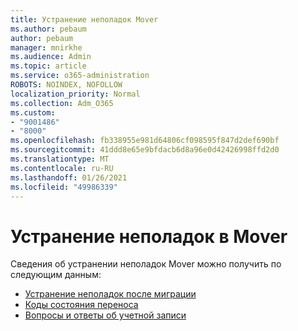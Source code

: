 ```yaml
---
title: Устранение неполадок Mover
ms.author: pebaum
author: pebaum
manager: mnirkhe
ms.audience: Admin
ms.topic: article
ms.service: o365-administration
ROBOTS: NOINDEX, NOFOLLOW
localization_priority: Normal
ms.collection: Adm_O365
ms.custom:
- "9001486"
- "8000"
ms.openlocfilehash: fb338955e981d64806cf098595f847d2def690bf
ms.sourcegitcommit: 41ddd8e65e9bfdacb6d8a96e0d42426998ffd2d0
ms.translationtype: MT
ms.contentlocale: ru-RU
ms.lasthandoff: 01/26/2021
ms.locfileid: "49986339"
---
```

# <a name="mover-troubleshooting"></a>Устранение неполадок в Mover

Сведения об устранении неполадок Mover можно получить по следующим данным:

- [Устранение неполадок после миграции](https://docs.microsoft.com/sharepointmigration/mover-post-migration-troubleshooting)  
- [Коды состояния переноса](https://docs.microsoft.com/sharepointmigration/mover-transfer-status-codes)
- [Вопросы и ответы об учетной записи](https://docs.microsoft.com/sharepointmigration/mover-account-faq)
